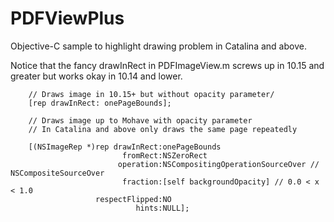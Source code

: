 # PDFViewPlus
Objective-C sample to highlight drawing problem in Catalina and above.

Notice that the fancy drawInRect in PDFImageView.m screws up in 10.15 and greater but works okay in 10.14 and lower.

        // Draws image in 10.15+ but without opacity parameter/
        [rep drawInRect: onePageBounds];
        
        // Draws image up to Mohave with opacity parameter
        // In Catalina and above only draws the same page repeatedly

        [(NSImageRep *)rep drawInRect:onePageBounds
                             fromRect:NSZeroRect
                            operation:NSCompositingOperationSourceOver // NSCompositeSourceOver
                             fraction:[self backgroundOpacity] // 0.0 < x < 1.0
                       respectFlipped:NO
                                hints:NULL];
                                
